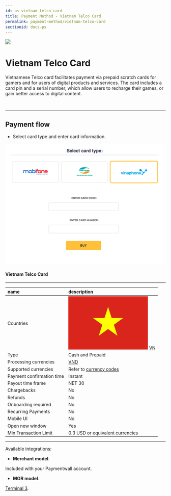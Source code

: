 ```yaml
---
id: ps-vietnam_telco_card
title: Payment Method - Vietnam Telco Card
permalink: payment-method/vietnam-telco-card
sectionid: docs-ps
---
```


<div class="docs-ps-header">
    <div class="docs-ps-logo">
        <img src="https://api.paymentwall.com/images/ps_logos/pm_vtctelcocard.png">
    </div>
    <h1>Vietnam Telco Card</h1>
</div>

<div class="docs-ps-body" markdown="1">

<div class="docs-ps-instructions" markdown="1">

Vietnamese Telco card facilitates payment via prepaid scratch cards for gamers and for users of digital products and services. The card includes a card pin and a serial number, which allow users to recharge their games, or gain better access to digital content.

<br>

***

## Payment flow

* Select card type and enter card information.

<div class="docs-img">
    <img src="/textures/pic/payment-system/cash-and-prepaid/vietnam_telco_card.png">
</div>

</div>



<div class="docs-ps-attributes" markdown="1">
<div class="docs-ps-attributes-body" markdown="1">

#### Vietnam Telco Card

***

|name|description|
|:--|:--|
|Countries| <img class="flags" src="/textures/pic/flags/asia/vietnam.png"> [VN](https://en.wikipedia.org/wiki/Vietnam)|
|Type|Cash and Prepaid|
|Processing currencies|[VND](https://en.wikipedia.org/wiki/Vietnamese_%C4%91%E1%BB%93ng)|
|Supported currencies|Refer to [currency codes](/reference/currencies)|
|Payment confirmation time|Instant|
|Payout time frame| NET 30|
|Chargebacks|No|
|Refunds|No|
|Onboarding required| No|
|Recurring Payments|No|
|Mobile UI|No|
|Open new window|Yes|
|Min Transaction Limit|0.3 USD or equivalent currencies|

***

Available integrations:

* **Merchant model**.

Included with your Paymentwall account.

* **MOR model**.

[Terminal 3](https://www.terminal3.com/).

</div>
</div>

</div>
